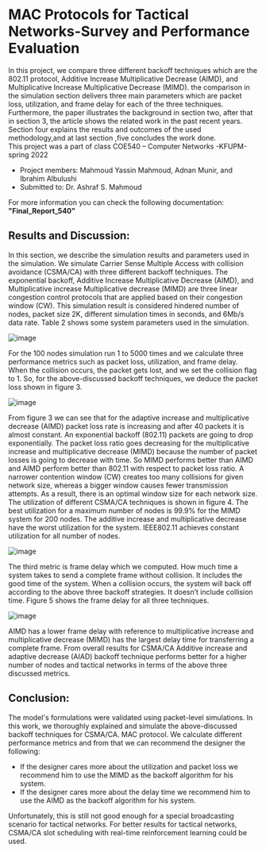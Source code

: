 # MAC Protocols for Tactical Networks-Survey and Performance Evaluation
In this project, we compare three different backoff techniques which are the 802.11 protocol, Additive Increase Multiplicative Decrease (AIMD), and Multiplicative Increase Multiplicative Decrease (MIMD). the comparison in the simulation section delivers three main parameters which are packet loss, utilization, and frame delay for each of the three techniques. Furthermore, the paper illustrates the background in section two, after that in section 3, the article shows the related work in the past recent years. Section four explains the results and outcomes of the used methodology,and at last section ,five concludes the work done.<br />
This project was a part of class COE540 – Computer Networks -KFUPM-spring 2022
- Project members:
Mahmoud Yassin Mahmoud, Adnan Munir, and Ibrahim Albulushi
- Submitted to:
Dr. Ashraf S. Mahmoud <br />

For more information you can check the following documentation: **"Final_Report_540"**
## Results and Discussion:
In this section, we describe the simulation results and parameters used in the simulation. We simulate Carrier Sense Multiple Access with collision avoidance (CSMA/CA) with three different backoff techniques. The exponential backoff, Additive Increase Multiplicative Decrease (AIMD), and Multiplicative increase Multiplicative decrease (MIMD) are three linear congestion control protocols that are applied based on their congestion window (CW). This simulation result is considered hindered number of nodes, packet size 2K, different simulation times in seconds, and 6Mb/s data rate. Table 2 shows some system parameters used in the simulation.

![image](https://user-images.githubusercontent.com/106708838/171580316-3626f37f-042d-48e8-a2da-436deba4b641.png)

For the 100 nodes simulation run 1 to 5000 times and we calculate three performance metrics such as packet loss, utilization, and frame delay. When the collision occurs, the packet gets lost, and we set the collision flag to 1. So, for the above-discussed backoff techniques, we deduce the packet loss shown in figure 3.

![image](https://user-images.githubusercontent.com/106708838/171580503-0543e82f-ffd6-4735-ba78-92dd20d93bc7.png)

From figure 3 we can see that for the adaptive increase and multiplicative decrease (AIMD) packet loss rate is increasing and after 40 packets it is almost constant. An exponential backoff (802.11) packets are going to drop exponentially. The packet loss ratio goes decreasing for the multiplicative increase and multiplicative decrease (MIMD) because the number of packet losses is going to decrease with time. So MIMD performs better than AIMD and AIMD perform better than 802.11 with respect to packet loss ratio. A narrower contention window (CW) creates too many collisions for given network size, whereas a bigger window causes fewer transmission attempts. As a result, there is an optimal window size for each network size. The utilization of different CSMA/CA techniques is shown in figure 4. The best utilization for a maximum number of nodes is 99.9% for the MIMD system for 200 nodes. The additive increase and multiplicative decrease have the worst utilization for the system. IEEE802.11 achieves constant utilization for all number of nodes.

![image](https://user-images.githubusercontent.com/106708838/171580645-10515b43-9f41-4226-a278-569d7bb5d66d.png)

The third metric is frame delay which we computed. How much time a system takes to send a complete frame without collision. It includes the good time of the system. When a collision occurs, the system will back off according to the above three backoff strategies. It doesn’t include collision time. Figure 5 shows the frame delay for all three techniques.

![image](https://user-images.githubusercontent.com/106708838/171580757-63535143-2761-4a27-9ba5-c4cd7a5956b5.png)

AIMD has a lower frame delay with reference to multiplicative increase and multiplicative decrease (MIMD) has the largest delay time for transferring a complete frame. From overall results for CSMA/CA Additive increase and adaptive decrease (AIAD) backoff technique performs better for a higher number of nodes and tactical networks in terms of the above three discussed metrics.

## Conclusion:
The model's formulations were validated using packet-level simulations. In this work, we thoroughly explained and simulate the above-discussed backoff techniques for CSMA/CA. MAC protocol. We calculate different performance metrics and from that we can recommend the designer the following: 
- If the designer cares more about the utilization and packet loss we recommend him to use the MIMD as the backoff algorithm for his system. <br />
-  If the designer cares more about the delay time we recommend him to use the AIMD as the backoff algorithm for his system. <br />


Unfortunately, this is still not good enough for a special broadcasting scenario for tactical networks. For better results for tactical networks, CSMA/CA slot scheduling with real-time reinforcement learning could be used.
